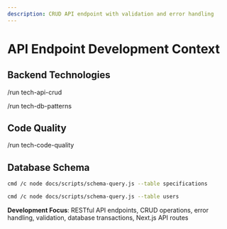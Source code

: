 ```yaml
---
description: CRUD API endpoint with validation and error handling
---
```


# API Endpoint Development Context

## Backend Technologies
/run tech-api-crud

/run tech-db-patterns

## Code Quality
/run tech-code-quality

## Database Schema
```bash
cmd /c node docs/scripts/schema-query.js --table specifications
```

```bash
cmd /c node docs/scripts/schema-query.js --table users
```

**Development Focus**: RESTful API endpoints, CRUD operations, error handling, validation, database transactions, Next.js API routes
